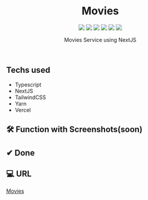 <h1 align="center"> Movies </h1>

<p align="center">
  
  <img src="https://img.shields.io/badge/Movies-3F708D" />
  <img src="https://img.shields.io/badge/Typescript-3178C6" />
  <img src="https://img.shields.io/badge/NextJS-000000" />
  <img src="https://img.shields.io/badge/TailwindCSS-06B6D4" />
  <img src="https://img.shields.io/badge/Yarn-2C8EBB" />
  <img src="https://img.shields.io/badge/Vercel-000000" />

</p>

<p align="center">
  Movies Service using NextJS
</p>

<br/>

## Techs used

- Typescript
- NextJS
- TailwindCSS
- Yarn
- Vercel

## 🛠 Function with Screenshots(soon)

## ✔ Done

## 💻 URL

[Movies](nextjs-movies-two.vercel.app)
